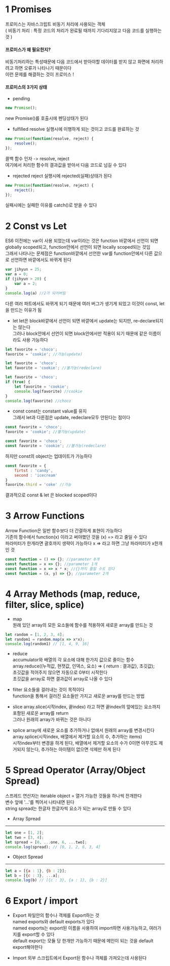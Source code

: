 # 1 Promises

프로미스는 자바스크립트 비동기 처리에 사용되는 객체  
( 비동기 처리 : 특정 코드의 처리가 완료될 때까지 기다리지않고 다음 코드를 실행하는 것 )  
#### 프로미스가 왜 필요한지?
비동기처리하는 특성때문에 다음 코드에서 받아야할 데이터를 받지 않고 화면에 처리하려고 하면 오류가 나타나기 때문이다  
이런 문제를 해결하는 것이 프로미스 !   
#### 프로미스의 3가지 상태
* pending 
```javascript
new Promise();
```
new Promise()를 호출시에 펜딩상태가 된다   
* fulfilled
resolve 실행시에 이행하게 되는 것이고 코드를 완료하는 것  
```javascript
new Promise(function(resolve, reject) { 
    resolve();
}); 
```
콜백 함수 인자 -> resolve, reject   
여기에서 처리한 함수의 결과값을 받아서 다음 코드로 넘길 수 있다   
* rejected
reject 실행시에 rejected(실패)상태가 된다   
```javascript
new Promise(function(resolve, reject) { 
    reject();
}); 
```
실패시에는 실패한 이유를 catch()로 받을 수 있다   

# 2 Const vs Let

ES6 이전에는 var이 사용 되었는데 var이라는 것은 function 바깥에서 선언이 되면 globally scoped되고, function안에서
선언이 되면 locally scoped되는 것임   
그래서 나타나는 문제점은 function바깥에서 선언한 var를 function안에서 다른 값으로 선언하면 바깥에서도 바뀌게 된다  
```javascript
var jihyun = 25;
var a = 0;
if (jihyun > 20) {
    var a = 2;
}
console.log(a) //2가 되어버림
```
다른 여러 파트에서도 바뀌게 되기 때문에 여러 버그가 생기게 되었고 이것이 const, let을 만드는 이유가 됨
* let
let은 block바깥에서 선언이 되면 바깥에서 update는 되지만, re-declare되지는 않는다  
그러나 block안에서 선언이 되면 block안에서만 적용이 되기 때문에 같은 이름이라도 사용 가능하다  
```javascript
let favorite = 'choco';
favorite = 'cookie'; //가능(update)

let favorite = 'choco';
let favorite = 'cookie'; //불가능(redeclare)

let favorite = 'choco';
if (true) {
    let favorite = 'cookie';
    console.log(favorite) //cookie
}
console.log(favorite) //choco
```
* const
const는 constant value를 유지  
그래서 let과 다른점은 update, redeclare모두 안된다는 점이다  
```javascript
const favorite = 'choco';
favorite = 'cookie'; //불가능(update)

const favorite = 'choco';
const favorite = 'cookie'; //불가능(redeclare)
```
하지만 const의 object는 업데이트가 가능하다
```javascript
const favorite = {
    firtst : 'candy',
    second : 'icecream'
}
favorite.third = 'coke' //가능
```
결과적으로 const & let 은 blocked scoped이다

# 3 Arrow Functions

Arrow Function은 일반 함수보다 더 간결하게 표현이 가능하다  
기존의 함수에서 function(x) 이라고 써야했던 것을 (x) => 라고 줄일 수 있다  
파라미터가 한개라면 괄호까지 생략이 가능하다 x => 라고 하면 그냥 파라미터가 x한개인 것  
```javascript
const function = () => {}; //parameter 0개
const function = x => {}; //parameter 1개
const function = x => x * x; //{}까지 줄일 수도 있다
const function = (x, y) => {}; //parameter 2개
```

# 4 Array Methods (map, reduce, filter, slice, splice)

* map  
원래 있던 array의 모든 요소들에 함수를 적용하여 새로운 array를 만드는 것  
```javascript
let random = [1, 2, 3, 4];
let random1 = random.map(x => x*x);
console.log(random1) // [1, 4, 9, 16]
```

* reduce  
accumulator와 배열의 각 요소에 대해 한가지 값으로 줄이는 함수  
array.reduce((누적값, 현잿값, 인덱스, 요소) => { return : 결과값}, 초깃값);  
초깃값을 적어주지 않으면 자동으로 0부터 시작한다  
초깃값을 array로 하면 결과값이 array로 나올 수 있다  

* filter
요소들을 걸러내는 것이 목적이다  
function을 통해서 걸러진 요소들만 가지고 새로운 array를 만드는 방법  

* slice
array.slice(시작index, 끝index) 라고 하면 끝index의 앞에있는 요소까지 포함된 새로운 array를 return  
그러나 원래의 array가 바뀌는 것은 아니다  

* splice 
array에 새로운 요소를 추가하거나 없애서 원래의 array를 변경시킨다  
array.splice(시작index, 배열에서 제거할 요소의 수, 추가하는 items)  
시작index부터 변경을 하게 된다, 배열에서 제거할 요소의 수가 0이면 아무것도 제거되지 않는다, 추가하는 아이템이 없으면 
삭제만 하게 된다  

# 5 Spread Operator (Array/Object Spread)

스프레드 연산자는 iterable object = 열거 가능한 것들을 하나씩 전개한다  
변수 앞에 '...'를 찍어서 나타내면 된다  
string spread는 한글자 한글자씩 요소가 되는 array로 만들 수 있다  
* Array Spread  
--------------
```javascript
let one = [1, 2];
let two = [3, 4];
let spread = [0, ...one, 6, ...two];
console.log(spread); // [0, 1, 2, 6, 3, 4]
```

* Object Spread
---------------
```javascript
let a = [{a : 1}, {b : 2}];
let b = [{c : 3}, ...a];
console.log(b) // [{c : 3}, {a : 1}, {b : 2}]
```

# 6 Export / import

* Export
파일안의 함수나 객체를 Export하는 것  
named exports와 default exports가 있다  
named exports는 export된 이름을 사용하여 import하면 사용가능하고, 여러가지를 export할 수 있다  
default export는 모듈 당 한개만 가능하기 때문에 메인이 되는 것을 default export해야한다  

* Import
외부 스크립트에서 Export된 함수나 객체를 가져오는데 사용된다  
